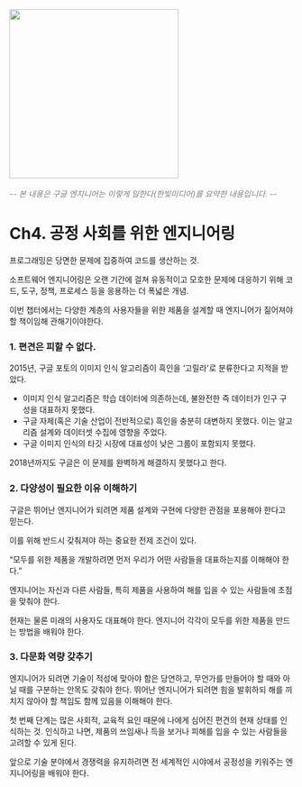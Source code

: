 <img src='/Users/myksh0903/Desktop/SuhyunKim/TIL/img/구글엔지니어는이렇게일한다_표지.jpeg' width=300px>
<br></br>
<I style='color:gray;'> -- 본 내용은 구글 엔지니어는 이렇게 일한다(한빛미디어)를 요약한 내용입니다. -- </I>

# Ch4. 공정 사회를 위한 엔지니어링

프로그래밍은 당면한 문제에 집중하여 코드를 생산하는 것.

소프트웨어 엔지니어링은 오랜 기간에 걸쳐 유동적이고 모호한 문제에 대응하기 위해 코드, 도구, 정책, 프로세스 등을 응용하는 더 폭넓은 개념.

이번 챕터에서는 다양한 계층의 사용자들을 위한 제품을 설계할 때 엔지니어가 짊어져야 할 책이임해 관해기이야한다.

### 1. 편견은 피할 수 없다.

2015년, 구글 포토의 이미지 인식 알고리즘이 흑인을 ‘고릴라'로 분류한다고 지적을 받았다. 

- 이미지 인식 알고리즘은 학습 데이터에 의존하는데, 불완전한 즉 데이터가 인구 구성을 대표하지 못했다.
- 구글 자체(혹은 기술 산업이 전반적으로) 흑인을 충분히 대변하지 못했다. 이는 알고리즘 설계와 데이터셋 수집에 영향을 주었다.
- 구글 이미지 인식의 타깃 시장에 대표성이 낮은 그룹이 포함되지 못했다.

2018년까지도 구글은 이 문제를 완벽하게 해결하지 못했다고 한다.

### 2. 다양성이 필요한 이유 이해하기

구글은 뛰어난 엔지니어가 되려면 제품 설계와 구현에 다양한 관점을 포용해야 한다고 믿는다.

이를 위해 반드시 갖춰져야 하는 중요한 전제 조건이 있다. 

“모두를 위한 제품을 개발하려면 먼저 우리가 어떤 사람들을 대표하는지를 이해해야 한다.”

엔지니어는 자신과 다른 사람들, 특히 제품을 사용하여 해를 입을 수 있는 사람들에 초점을 맞춰야 한다.

현재는 물론 미래의 사용자도 대표해야 한다. 엔지니어 각각이 모두를 위한 제품을 만드는 방법을 배워야 한다.

### 3. 다문화 역량 갖추기

엔지니어가 되려면 기술이 적성에 맞아야 함은 당연하고, 무언가를 만들어야 할 때와 아닐 때를 구분하는 안목도 갖춰야 한다. 뛰어난 엔지니어가 되려면 힘을 발휘하되 해를 끼치지 않아야 할 책임도 함께 있음을 이해해야 한다.

첫 번째 단계는 많은 사회적, 교육적 요인 때문에 나에게 심어진 편견의 현재 상태를 인식하는 것. 인식하고 나면, 제품의 쓰임새나 득을 보거나 피해를 입을 수 있는 사람들을 고려할 수 있게 된다.

앞으로 기술 분야에서 경쟁력을 유지하려면 전 세계적인 시야에서 공정성을 키워주는 엔지니어링을 배워야 한다.